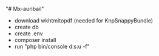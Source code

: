 "# Mx-auribail"

- download wkhtmltopdf (needed for KnpSnappyBundle)
- create db
- create .env
- composer install
- run "php bin/console d:s:u -f"

